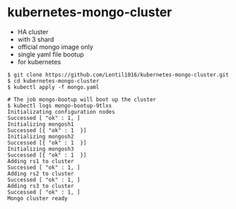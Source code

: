 # kubernetes-mongo-cluster

- HA cluster
- with 3 shard
- official mongo image only
- single yaml file bootup
- for kubernetes

```
$ git clone https://github.com/Lentil1016/kubernetes-mongo-cluster.git
$ cd kubernetes-mongo-cluster
$ kubectl apply -f mongo.yaml

# The job mongo-bootup will boot up the cluster
$ kubectl logs mongo-bootup-9tlxs
Initializating configuration nodes
Successed [ "ok" : 1, ]
Initializing mongosh1
Successed [{ "ok" : 1  }]
Initializing mongosh2
Successed [{ "ok" : 1  }]
Initializing mongosh3
Successed [{ "ok" : 1  }]
Adding rs1 to cluster
Successed [ "ok" : 1, ]
Adding rs2 to cluster
Successed [ "ok" : 1, ]
Adding rs3 to cluster
Successed [ "ok" : 1, ]
Mongo cluster ready
```
